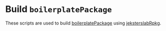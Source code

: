 # Build `boilerplatePackage`

These scripts are used to build
[boilerplatePackage](https://github.com/jeksterslabds/boilerplatePackage)
using
[jeksterslabRpkg](https://github.com/jeksterslabds/jeksterslabRpkg).
